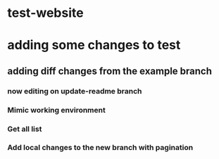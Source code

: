 # test-website

# adding some changes to test

## adding diff changes from the example branch

### now editing on update-readme branch

### Mimic working environment

### Get all list

### Add local changes to the new branch with pagination
